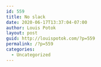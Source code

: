 ```yaml
---
id: 559
title: No slack
date: 2020-06-17T13:37:04-07:00
author: Louis Potok
layout: post
guid: http://louispotok.com/?p=559
permalink: /?p=559
categories:
  - Uncategorized
---
```

